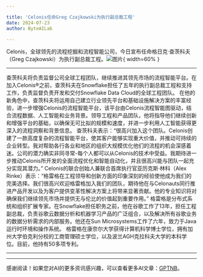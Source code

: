 ```yaml
---

title: 'Celonis任命Greg Czajkowski为执行副总裁工程'
date: 2024-07-23
author: ByteAILab

---
```


Celonis，全球领先的流程挖掘和流程智能公司，今日宣布任命格日克·查茨科夫（Greg Czajkowski）为执行副总裁工程。![图片](https://ai-techpark.com/wp-content/uploads/2024/07/Celonis-A-960x540.jpg){ width=60% }

---
查茨科夫将负责监督公司全球工程团队，继续推进其领先市场的流程智能平台。在加入Celonis®之前，查茨科夫在Snowflake担任了五年的执行副总裁工程和支持工作，负责监督负责开发和交付Snowflake Data Cloud的全球工程团队。
在他的新角色中，查茨科夫将运用自己建立行业领先平台和基础设施解决方案的丰富经验，进一步增强Celonis的流程智能平台，该平台由Celonis流程智能图驱动，结合流程数据、人工智能和业务背景。领导工程和产品团队，他将指导他们继续创新和增强平台的基础，以确保无可比拟的规模和速度，并进一步利用人工智能获得更深入的流程洞察和背景信息。
查茨科夫表示：“很高兴加入这个团队。Celonis创建了一款高度复杂的流程智能平台，使其客户能够实现重大价值，并推动可持续的企业转型。我对帮助各行各业和地区的组织大规模优化他们的流程的机会深感着迷。公司的潜力确实非同寻常-每个人都可以从Celonis的技术中受益。我期待进一步推动Celonis所开发的全面流程优化和智能自动化，并且很高兴能与团队一起充分实现其潜力。”
Celonis的联合创始人兼联合首席执行官亚历克斯·林科（Alex Rinke）表示：“格雷格在工程领导和创新方面的印象深刻的经验使他成为我们的完美选择。我们很高兴欢迎格雷格加入我们的团队，期待他在与Celonauts同行推进产品开发以及为客户提供变革性解决方案上将带来显著贡献。他的专业知识将对确保我们继续领先市场并提供无与伦比的价值起到重要作用。”
格雷格是分布式系统和组织扩展专家。在Snowflake担任职务之前，他在谷歌工作了13年，担任工程副总裁，负责谷歌云数据分析和机器学习产品的广泛组合，以及解决所有谷歌业务的数据分析需求的内部服务。他还在Sun Microsystems工作了六年，致力于Java运行时环境和操作系统。
格雷格在康奈尔大学获得计算机科学博士学位，拥有加州大学伯克利分校的工商管理硕士学位，以及波兰AGH克拉科夫大学的本科学位。目前，他持有50多项专利。

---
---
感谢阅读！如果您对AI的更多资讯感兴趣，可以查看更多AI文章：[GPTNB](https://gptnb.com)。